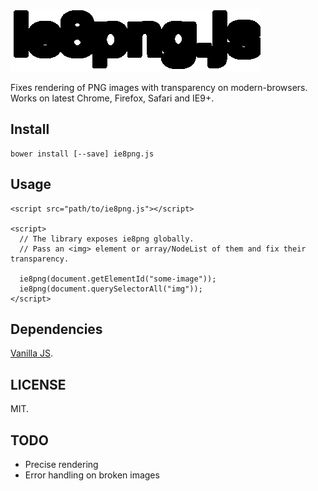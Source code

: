 ![ie8png.js](./ie8pngjs-logo.png) 

Fixes rendering of PNG images with transparency on modern-browsers. Works on latest Chrome, Firefox, Safari and IE9+.

## Install

```
bower install [--save] ie8png.js
```

## Usage

```
<script src="path/to/ie8png.js"></script>

<script>
  // The library exposes ie8png globally.
  // Pass an <img> element or array/NodeList of them and fix their transparency.

  ie8png(document.getElementId("some-image"));
  ie8png(document.querySelectorAll("img"));
</script>
```

## Dependencies

[Vanilla JS][].

## LICENSE

MIT.

## TODO

* Precise rendering
* Error handling on broken images

[Vanilla JS]: http://vanilla-js.com/
